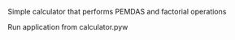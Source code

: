 Simple calculator that performs PEMDAS and factorial operations

Run application from calculator.pyw